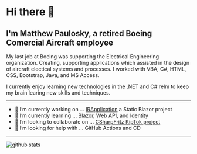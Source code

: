 # Hi there 👋

## I'm Matthew Paulosky, a retired Boeing Comercial Aircraft employee

<p>My last job at Boeing was supporting the Electrical Engineering organization. Creating, supporting applications which assisted in the design of aircraft electical systems and processes. I worked with VBA, C#, HTML, CSS, Bootstrap, Java, and MS Access.</p>

<p>I currently enjoy learning new technologies in the .NET and C# relm to keep my brain learing new skills and techniques.</P>

***

- 🔭 I’m currently working on ... [IRApplication](https://github.com/mpaulosky/IRApplication) a Static Blazor project
- 🌱 I’m currently learning ... Blazor, Web API, and Identity
- 👯 I’m looking to collaborate on ... [CSharpFritz KipTok project](https://github.com/csharpfritz/KlipTok)
- 🤔 I’m looking for help with ... GitHub Actions and CD

***

<img align="center" src="https://github-readme-stats.vercel.app/api?username=mpaulosky&show_icons=true&include_all_commits=true&theme=blue-white&count_private=true" alt="github stats">
<!--  -->

